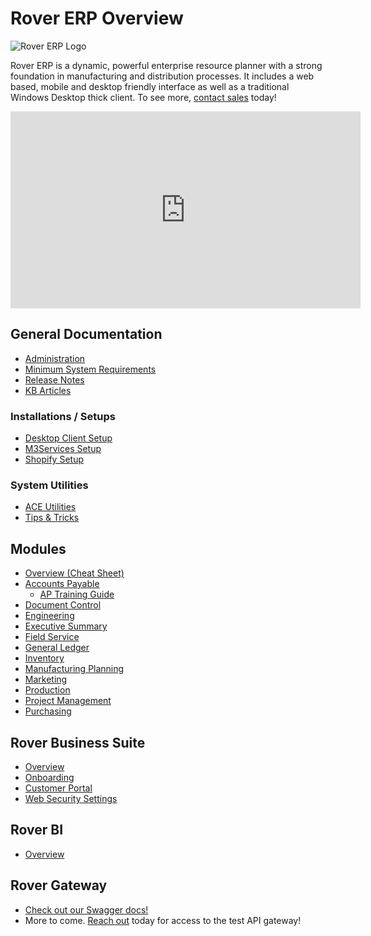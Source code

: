 # Rover ERP Overview

<PageHeader />

![Rover ERP Logo](/assets/img/rover-erp.png)

Rover ERP is a dynamic, powerful enterprise resource planner with a strong foundation in manufacturing and distribution processes. It includes a web based, mobile and desktop friendly interface as well as a traditional Windows Desktop thick client. To see more, [contact sales](mailto:sales@zumasys.com) today!

<iframe width="560" height="315" src="https://www.youtube.com/embed/yCBx1glrlXY" title="YouTube video player" frameborder="0" allow="accelerometer; autoplay; clipboard-write; encrypted-media; gyroscope; picture-in-picture" allowfullscreen></iframe>

## General Documentation

* [Administration](administration/README.md)
* [Minimum System Requirements](system-requirements/README.md)
* [Release Notes](release-notes/README.md)
* [KB Articles](KB-Articles/README.md)

### Installations / Setups

* [Desktop Client Setup](administration/client-setup/README.md)
* [M3Services Setup](administration/m3-services/README.md)
* [Shopify Setup](shopify-setup/README.md)

### System Utilities

* [ACE Utilities](ACE-OVERVIEW/README.md)
* [Tips & Tricks](tips-and-tricks/README.md)

## Modules

* [Overview (Cheat Sheet)](cheat-sheet/README.md)
* [Accounts Payable](AP-OVERVIEW/README.md)
  * [AP Training Guide](AP-OVERVIEW/training-guide/README.md)
* [Document Control](DOC-OVERVIEW/README.md)
* [Engineering](ENG-OVERVIEW/README.md)
* [Executive Summary](EXEC-OVERVIEW/README.md)
* [Field Service](FS-OVERVIEW/README.md)
* [General Ledger](GL-OVERVIEW/README.md)
* [Inventory](INV-OVERVIEW/README.md)
* [Manufacturing Planning](MFG-OVERVIEW/README.md)
* [Marketing](MRK-OVERVIEW/README.md)
* [Production](PRO-OVERVIEW/README.md)
* [Project Management](PROJ-OVERVIEW/README.md)
* [Purchasing](PUR-OVERVIEW/README.md)

## Rover Business Suite

* [Overview](business-suite/README.md)
* [Onboarding](rover-business-suite-onboarding/README.md)
* [Customer Portal](business-suite/portal/README.md)
* [Web Security Settings](administration/rover-web-setup/README.md)

## Rover BI

* [Overview](business-suite/bi/README.md)

## Rover Gateway

* [Check out our Swagger docs!](https://api.rovererp.com/swagger/index.html)
* More to come. [Reach out](mailto:sales@zumasys.com) today for access to the test API gateway!

<PageFooter />
